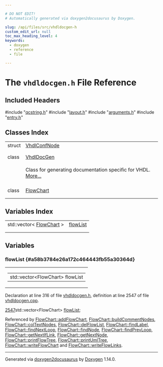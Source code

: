```yaml
---

# DO NOT EDIT!
# Automatically generated via doxygen2docusaurus by Doxygen.

slug: /api/files/src/vhdldocgen-h
custom_edit_url: null
toc_max_heading_level: 4
keywords:
  - doxygen
  - reference
  - file

---
```


<div class="doxyPage">

# The `vhdldocgen.h` File Reference



## Included Headers

<div class="doxyIncludesList">#include "<a href="/web-doxygen/docs/api/files/src/qcstring-h">qcstring.h</a>"
#include "<a href="/web-doxygen/docs/api/files/src/layout-h">layout.h</a>"
#include "<a href="/web-doxygen/docs/api/files/src/arguments-h">arguments.h</a>"
#include "<a href="/web-doxygen/docs/api/files/src/entry-h">entry.h</a>"
</div>

## Classes Index

<table class="doxyMembersIndex">

<tr class="doxyMemberIndexItem">
<td class="doxyMemberIndexItemType" align="left" valign="top">struct</td>
<td class="doxyMemberIndexItemName" align="left" valign="top"><a href="/web-doxygen/docs/api/structs/vhdlconfnode">VhdlConfNode</a></td>
</tr>
<tr class="doxyMemberIndexDescription">
<td class="doxyMemberIndexDescriptionLeft"></td>
<td class="doxyMemberIndexDescriptionRight">
</td>
</tr>
<tr class="doxyMemberIndexSeparator">
<td class="doxyMemberIndexSeparator" colspan="2"></td>
</tr>

<tr class="doxyMemberIndexItem">
<td class="doxyMemberIndexItemType" align="left" valign="top">class</td>
<td class="doxyMemberIndexItemName" align="left" valign="top"><a href="/web-doxygen/docs/api/classes/vhdldocgen">VhdlDocGen</a></td>
</tr>
<tr class="doxyMemberIndexDescription">
<td class="doxyMemberIndexDescriptionLeft"></td>
<td class="doxyMemberIndexDescriptionRight">
<p>Class for generating documentation specific for VHDL. <a href="/web-doxygen/docs/api/classes/vhdldocgen/#details">More...</a></p>
</td>
</tr>
<tr class="doxyMemberIndexSeparator">
<td class="doxyMemberIndexSeparator" colspan="2"></td>
</tr>

<tr class="doxyMemberIndexItem">
<td class="doxyMemberIndexItemType" align="left" valign="top">class</td>
<td class="doxyMemberIndexItemName" align="left" valign="top"><a href="/web-doxygen/docs/api/classes/flowchart">FlowChart</a></td>
</tr>
<tr class="doxyMemberIndexDescription">
<td class="doxyMemberIndexDescriptionLeft"></td>
<td class="doxyMemberIndexDescriptionRight">
</td>
</tr>
<tr class="doxyMemberIndexSeparator">
<td class="doxyMemberIndexSeparator" colspan="2"></td>
</tr>

</table>

## Variables Index

<table class="doxyMembersIndex">

<tr class="doxyMemberIndexItem">
<td class="doxyMemberIndexItemType" align="left" valign="top">std::vector&lt; <a href="/web-doxygen/docs/api/classes/flowchart">FlowChart</a> &gt;</td>
<td class="doxyMemberIndexItemName" align="left" valign="top"><a href="#a58b3784e26a172c464443fb55a30364d">flowList</a></td>
</tr>
<tr class="doxyMemberIndexDescription">
<td class="doxyMemberIndexDescriptionLeft"></td>
<td class="doxyMemberIndexDescriptionRight">
</td>
</tr>
<tr class="doxyMemberIndexSeparator">
<td class="doxyMemberIndexSeparator" colspan="2"></td>
</tr>

</table>


<div class="doxySectionDef">

## Variables

### flowList {#a58b3784e26a172c464443fb55a30364d}

<div class="doxyMemberItem">
<div class="doxyMemberProto">
<table class="doxyMemberLabels">
<tr class="doxyMemberLabels">
<td class="doxyMemberLabelsLeft">
<table class="doxyMemberName">
<tr>
<td class="doxyMemberName">std::vector&lt;FlowChart&gt; flowList</td>
</tr>
</table>
</td>
</tr>
</table>
</div>
<div class="doxyMemberDoc">



<p>Declaration at line 316 of file <a href="/web-doxygen/docs/api/files/src/vhdldocgen-h">vhdldocgen.h</a>, definition at line 2547 of file <a href="/web-doxygen/docs/api/files/src/vhdldocgen-cpp">vhdldocgen.cpp</a>.</p>


<div class="doxyProgramListing">

<div class="doxyCodeLine"><span class="doxyLineNumber"><a href="/web-doxygen/docs/api/files/src/vhdldocgen-cpp/#a58b3784e26a172c464443fb55a30364d">2547</a></span><span class="doxyLineContent"><span class="doxyHighlight">std::vector&lt;FlowChart&gt; <a href="/web-doxygen/docs/api/files/src/vhdldocgen-cpp/#a58b3784e26a172c464443fb55a30364d">flowList</a>;</span></span></div>

</div>


<p>Referenced by <a href="/web-doxygen/docs/api/classes/flowchart/#a5e2d1232239471126aade777574d9d34">FlowChart::addFlowChart</a>, <a href="/web-doxygen/docs/api/classes/flowchart/#abe5bc298b8ac3b911af947e2b29089f5">FlowChart::buildCommentNodes</a>, <a href="/web-doxygen/docs/api/classes/flowchart/#a6fc7dfce3416355a82991f015431b854">FlowChart::colTextNodes</a>, <a href="/web-doxygen/docs/api/classes/flowchart/#a64f98636bae1290688ea4bc06d02e86f">FlowChart::delFlowList</a>, <a href="/web-doxygen/docs/api/classes/flowchart/#a590a484692d935d4850c7e6bce508d01">FlowChart::findLabel</a>, <a href="/web-doxygen/docs/api/classes/flowchart/#a82fc425100d1cf68c08bad05195bf2f3">FlowChart::findNextLoop</a>, <a href="/web-doxygen/docs/api/classes/flowchart/#aba76e82b248e1113568acd458e2b7b21">FlowChart::findNode</a>, <a href="/web-doxygen/docs/api/classes/flowchart/#a0305aa29048ee638ab09b4dc4bf28a9f">FlowChart::findPrevLoop</a>, <a href="/web-doxygen/docs/api/classes/flowchart/#a948abd6948d3e24f3e9dec7eff2c3a18">FlowChart::getNextIfLink</a>, <a href="/web-doxygen/docs/api/classes/flowchart/#a660d99edcee9c4dd556b42b8aa1dd4da">FlowChart::getNextNode</a>, <a href="/web-doxygen/docs/api/classes/flowchart/#a25647e6b336425f3f5ccef2ecea0dcf1">FlowChart::printFlowTree</a>, <a href="/web-doxygen/docs/api/classes/flowchart/#acf7119e47c96291250aee1c5c98ac794">FlowChart::printUmlTree</a>, <a href="/web-doxygen/docs/api/classes/flowchart/#a66989e6892ad6bbb539241dedbfc4f9e">FlowChart::writeFlowChart</a> and <a href="/web-doxygen/docs/api/classes/flowchart/#ad0135f07f9ef7ebdbef4b5f09a255397">FlowChart::writeFlowLinks</a>.</p>

</div>
</div>

</div>

<hr/>

<p class="doxyGeneratedBy">Generated via <a href="https://github.com/xpack/doxygen2docusaurus">doxygen2docusaurus</a> by <a href="https://www.doxygen.nl">Doxygen</a> 1.14.0.</p>

</div>
